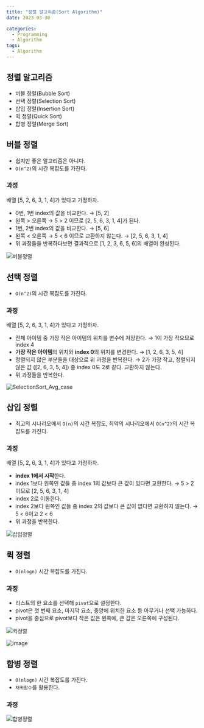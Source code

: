 ```yaml
---
title: "정렬 알고리즘(Sort Algorithm)"
date: 2023-03-30

categories:
  - Programming
  - Algorithm
tags:
  - Algorithm  
---
```


## 정렬 알고리즘
- 버블 정렬(Bubble Sort)
- 선택 정렬(Selection Sort)
- 삽입 정렬(Insertion Sort)
- 퀵 정렬(Quick Sort)
- 합병 정렬(Merge Sort)

## 버블 정렬
- 쉽지만 좋은 알고리즘은 아니다.
- `O(n^2)`의 시간 복잡도를 가진다.

### 과정
배열 [5, 2, 6, 3, 1, 4]가 있다고 가정하자.

- 0번, 1번 index의 값을 비교한다. → [5, 2]
- 왼쪽 > 오른쪽 → 5 > 2 이므로 [2, 5, 6, 3, 1, 4]가 된다.
- 1번, 2번 index의 값을 비교한다. → [5, 6]
- 왼쪽 < 오른쪽 → 5 < 6 이므로 교환하지 않는다. → [2, 5, 6, 3, 1, 4]
- 위 과정들을 반복하다보면 결과적으로 [1, 2, 3, 6, 5, 6]의 배열이 완성된다.

![버블정렬](https://user-images.githubusercontent.com/100760303/228723815-6785eb8f-6294-4bbc-ba8b-ca1b0928705a.gif)

## 선택 정렬
- `O(n^2)`의 시간 복잡도를 가진다.

### 과정
배열 [5, 2, 6, 3, 1, 4]가 있다고 가정하자.

- 전체 아이템 중 가장 작은 아이템의 위치를 변수에 저장한다. → 1이 가장 작으므로 index 4
- **가장 작은 아이템**의 위치와 **index 0**의 위치를 변경한다. → [1, 2, 6, 3, 5, 4]
- 정렬되지 않은 부분들을 대상으로 위 과정을 반복한다. → 2가 가장 작고,  정렬되지 않은 값 ([2, 6, 3, 5, 4]) 중 index 0도 2로 같다. 교환하지 않는다.
- 위 과정들을 반복한다.

![SelectionSort_Avg_case](https://user-images.githubusercontent.com/100760303/228723862-c694b0bf-f786-4446-857e-0815e32e259e.gif)

## 삽입 정렬
- 최고의 시나리오에서 `O(n)`의 시간 복잡도, 최악의 시나리오에서 `O(n^2)`의 시간 복잡도를 가진다.

### 과정
배열 [5, 2, 6, 3, 1, 4]가 있다고 가정하자.

- **index 1에서 시작**한다.
- index 1보다 왼쪽인 값들 중 index 1의 값보다 큰 값이 있다면 교환한다. → 5 > 2 이므로 [2, 5, 6, 3, 1, 4]
- index 2로 이동한다.
- index 2보다 왼쪽인 값들 중 index 2의 값보다 큰 값이 없다면 교환하지 않는다. → 5 < 6이고 2 < 6
- 위 과정을 반복한다.

![삽입정렬](https://user-images.githubusercontent.com/100760303/228723904-62e4e385-945c-4ae1-9d01-3eb50fb636d3.gif)

## 퀵 정렬
- `O(nlogn)` 시간 복잡도를 가진다.

### 과정
- 리스트의 한 요소를 선택해 `pivot`으로 설정한다.
- pivot은 첫 번째 요소, 마지막 요소, 중앙에 위치한 요소 등 아무거나 선택 가능하다.
- pivot을 중심으로 pivot보다 작은 값은 왼쪽에, 큰 값은 오른쪽에 구성된다.

![퀵정렬](https://user-images.githubusercontent.com/100760303/228723504-ae4eb9e9-6d20-4e80-8143-bce63d2f055d.gif)

![image](https://user-images.githubusercontent.com/100760303/228725253-6171b341-bd8e-4cc0-86fd-dbcacefd67f1.png)

## 합병 정렬
- `O(nlogn)` 시간 복잡도를 가진다.
- `재귀함수`를 활용한다.

### 과정

![합병정렬](https://user-images.githubusercontent.com/100760303/228723552-1ba6981e-db81-4f06-a33e-4960b15b4c8e.gif)
